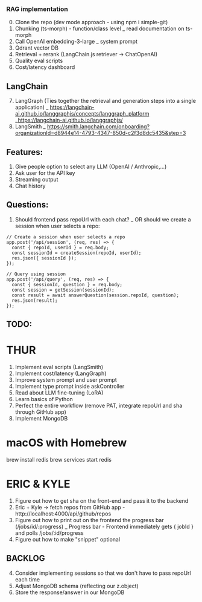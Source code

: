 ### RAG implementation

0. Clone the repo (dev mode approach - using npm i simple-git)
1. Chunking (ts-morph) - function/class level
   \_ read documentation on ts-morph
2. Call OpenAI embedding-3-large
   \_ system prompt
3. Qdrant vector DB
4. Retrieval + rerank (LangChain.js retriever -> ChatOpenAI)
5. Quality eval scripts
6. Cost/latency dashboard

## LangChain

7. LangGraph (Ties together the retrieval and generation steps into a single application)
   \_ https://langchain-ai.github.io/langgraphjs/concepts/langgraph_platform
   \_https://langchain-ai.github.io/langgraphjs/
8. LangSmith
   \_ https://smith.langchain.com/onboarding?organizationId=d8944e14-4793-4347-850d-c2f3d8dc5435&step=3

## Features:

1. Give people option to select any LLM (OpenAI / Anthropic,...)
2. Ask user for the API key
3. Streaming output
4. Chat history

## Questions:

1. Should frontend pass repoUrl with each chat?
   \_ OR should we create a session when user selects a repo:

```
// Create a session when user selects a repo
app.post('/api/session', (req, res) => {
  const { repoId, userId } = req.body;
  const sessionId = createSession(repoId, userId);
  res.json({ sessionId });
});

// Query using session
app.post('/api/query', (req, res) => {
  const { sessionId, question } = req.body;
  const session = getSession(sessionId);
  const result = await answerQuestion(session.repoId, question);
  res.json(result);
});
```

## TODO:

# THUR

1. Implement eval scripts (LangSmith)
2. Implement cost/latency (LangGraph)
3. Improve system prompt and user prompt
4. Implement type prompt inside askController
5. Read about LLM fine-tuning (LoRA)
6. Learn basics of Python
7. Perfect the entire workflow (remove PAT, integrate repoUrl and sha through GitHub app)
8. Implement MongoDB

# macOS with Homebrew

brew install redis
brew services start redis

# ERIC & KYLE

1. Figure out how to get sha on the front-end and pass it to the backend
2. Eric + Kyle -> fetch repos from GitHub app - http://localhost:4000/api/github/repos
3. Figure out how to print out on the frontend the progress bar (/jobs/id/:progress)
   \_ Progress bar - Frontend immediately gets { jobId } and polls /jobs/:id/progress
4. Figure out how to make "snippet" optional

## BACKLOG

4. Consider implementing sessions so that we don't have to pass repoUrl each time
5. Adjust MongoDB schema (reflecting our z.object)
6. Store the response/answer in our MongoDB
